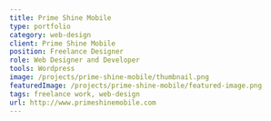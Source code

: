 ```yaml
---
title: Prime Shine Mobile
type: portfolio
category: web-design
client: Prime Shine Mobile
position: Freelance Designer
role: Web Designer and Developer
tools: Wordpress
image: /projects/prime-shine-mobile/thumbnail.png
featuredImage: /projects/prime-shine-mobile/featured-image.png
tags: freelance work, web-design
url: http://www.primeshinemobile.com
---
```

